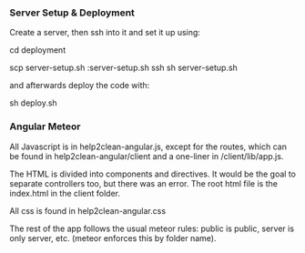 ### Server Setup & Deployment

Create a server, then ssh into it and set it up using:

cd deployment

scp server-setup.sh <server>:server-setup.sh
ssh <server> sh server-setup.sh

and afterwards deploy the code with:

sh deploy.sh


### Angular Meteor

All Javascript is in help2clean-angular.js, except for the routes, which can be found in help2clean-angular/client and a one-liner in /client/lib/app.js.

The HTML is divided into components and directives. It would be the goal to separate controllers too, but there was an error. The root html file is the index.html in the client folder.

All css is found in help2clean-angular.css

The rest of the app follows the usual meteor rules: public is public, server is only server, etc. (meteor enforces this by folder name).
